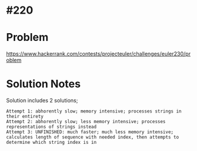 # #220

# Problem

https://www.hackerrank.com/contests/projecteuler/challenges/euler230/problem

# Solution Notes

Solution includes 2 solutions;

    Attempt 1: abhorently slow; memory intensive; processes strings in their entirety
    Attempt 2: abhorently slow; less memory intensive; processes representations of strings instead
    Attempt 3: UNFINISHED: much faster; much less memory intensive; calculates length of sequence with needed index, then attempts to determine which string index is in
